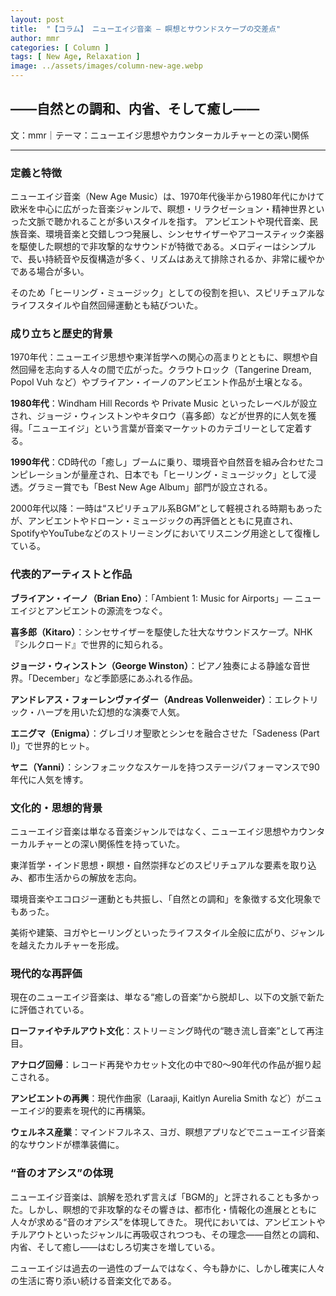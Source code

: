 ```yaml
---
layout: post
title:  "【コラム】 ニューエイジ音楽 ― 瞑想とサウンドスケープの交差点"
author: mmr
categories: [ Column ]
tags: [ New Age, Relaxation ]
image: ../assets/images/column-new-age.webp
---
```


## ――自然との調和、内省、そして癒し――


文：mmr｜テーマ：ニューエイジ思想やカウンターカルチャーとの深い関係

<hr>

### 定義と特徴

ニューエイジ音楽（New Age Music）は、1970年代後半から1980年代にかけて欧米を中心に広がった音楽ジャンルで、瞑想・リラクゼーション・精神世界といった文脈で聴かれることが多いスタイルを指す。
アンビエントや現代音楽、民族音楽、環境音楽と交錯しつつ発展し、シンセサイザーやアコースティック楽器を駆使した瞑想的で非攻撃的なサウンドが特徴である。メロディーはシンプルで、長い持続音や反復構造が多く、リズムはあえて排除されるか、非常に緩やかである場合が多い。

そのため「ヒーリング・ミュージック」としての役割を担い、スピリチュアルなライフスタイルや自然回帰運動とも結びついた。

### 成り立ちと歴史的背景

1970年代：ニューエイジ思想や東洋哲学への関心の高まりとともに、瞑想や自然回帰を志向する人々の間で広がった。クラウトロック（Tangerine Dream, Popol Vuh など）やブライアン・イーノのアンビエント作品が土壌となる。

**1980年代**：Windham Hill Records や Private Music といったレーベルが設立され、ジョージ・ウィンストンやキタロウ（喜多郎）などが世界的に人気を獲得。「ニューエイジ」という言葉が音楽マーケットのカテゴリーとして定着する。

**1990年代**：CD時代の「癒し」ブームに乗り、環境音や自然音を組み合わせたコンピレーションが量産され、日本でも「ヒーリング・ミュージック」として浸透。グラミー賞でも「Best New Age Album」部門が設立される。

2000年代以降：一時は“スピリチュアル系BGM”として軽視される時期もあったが、アンビエントやドローン・ミュージックの再評価とともに見直され、SpotifyやYouTubeなどのストリーミングにおいてリスニング用途として復権している。

### 代表的アーティストと作品

**ブライアン・イーノ（Brian Eno）**：「Ambient 1: Music for Airports」― ニューエイジとアンビエントの源流をつなぐ。

**喜多郎（Kitaro）**：シンセサイザーを駆使した壮大なサウンドスケープ。NHK『シルクロード』で世界的に知られる。

**ジョージ・ウィンストン（George Winston）**：ピアノ独奏による静謐な音世界。「December」など季節感にあふれる作品。

**アンドレアス・フォーレンヴァイダー（Andreas Vollenweider）**：エレクトリック・ハープを用いた幻想的な演奏で人気。

**エニグマ（Enigma）**：グレゴリオ聖歌とシンセを融合させた「Sadeness (Part I)」で世界的ヒット。

**ヤニ（Yanni）**：シンフォニックなスケールを持つステージパフォーマンスで90年代に人気を博す。

### 文化的・思想的背景

ニューエイジ音楽は単なる音楽ジャンルではなく、ニューエイジ思想やカウンターカルチャーとの深い関係性を持っていた。

東洋哲学・インド思想・瞑想・自然崇拝などのスピリチュアルな要素を取り込み、都市生活からの解放を志向。

環境音楽やエコロジー運動とも共振し、「自然との調和」を象徴する文化現象でもあった。

美術や建築、ヨガやヒーリングといったライフスタイル全般に広がり、ジャンルを越えたカルチャーを形成。

### 現代的な再評価

現在のニューエイジ音楽は、単なる“癒しの音楽”から脱却し、以下の文脈で新たに評価されている。

**ローファイやチルアウト文化**：ストリーミング時代の“聴き流し音楽”として再注目。

**アナログ回帰**：レコード再発やカセット文化の中で80〜90年代の作品が掘り起こされる。

**アンビエントの再興**：現代作曲家（Laraaji, Kaitlyn Aurelia Smith など）がニューエイジ的要素を現代的に再構築。

**ウェルネス産業**：マインドフルネス、ヨガ、瞑想アプリなどでニューエイジ音楽的なサウンドが標準装備に。

### “音のオアシス”の体現

ニューエイジ音楽は、誤解を恐れず言えば「BGM的」と評されることも多かった。しかし、瞑想的で非攻撃的なその響きは、都市化・情報化の進展とともに人々が求める“音のオアシス”を体現してきた。
現代においては、アンビエントやチルアウトといったジャンルに再吸収されつつも、その理念――自然との調和、内省、そして癒し――はむしろ切実さを増している。

ニューエイジは過去の一過性のブームではなく、今も静かに、しかし確実に人々の生活に寄り添い続ける音楽文化である。